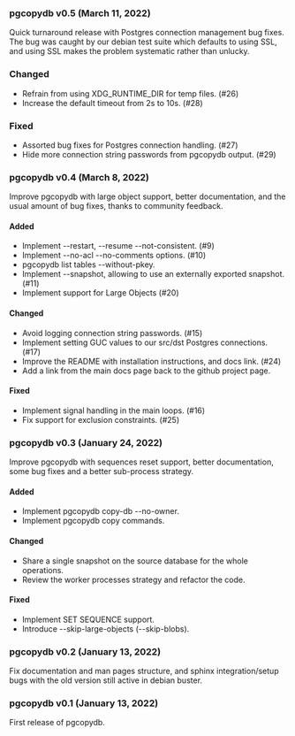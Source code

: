 ### pgcopydb v0.5 (March 11, 2022) ###

Quick turnaround release with Postgres connection management bug fixes. The
bug was caught by our debian test suite which defaults to using SSL, and
using SSL makes the problem systematic rather than unlucky.

### Changed
* Refrain from using XDG_RUNTIME_DIR for temp files. (#26)
* Increase the default timeout from 2s to 10s. (#28)

### Fixed
* Assorted bug fixes for Postgres connection handling. (#27)
* Hide more connection string passwords from pgcopydb output. (#29)

### pgcopydb v0.4 (March 8, 2022) ###

Improve pgcopydb with large object support, better documentation, and the
usual amount of bug fixes, thanks to community feedback.

#### Added
* Implement --restart, --resume --not-consistent. (#9)
* Implement --no-acl --no-comments options. (#10)
* pgcopydb list tables --without-pkey.
* Implement --snapshot, allowing to use an externally exported snapshot. (#11)
* Implement support for Large Objects (#20)

#### Changed
* Avoid logging connection string passwords. (#15)
* Implement setting GUC values to our src/dst Postgres connections. (#17)
* Improve the README with installation instructions, and docs link. (#24)
* Add a link from the main docs page back to the github project page.

#### Fixed
* Implement signal handling in the main loops. (#16)
* Fix support for exclusion constraints. (#25)

### pgcopydb v0.3 (January 24, 2022) ###

Improve pgcopydb with sequences reset support, better documentation, some
bug fixes and a better sub-process strategy.

#### Added
* Implement pgcopydb copy-db --no-owner.
* Implement pgcopydb copy commands.

#### Changed
* Share a single snapshot on the source database for the whole operations.
* Review the worker processes strategy and refactor the code.

#### Fixed
* Implement SET SEQUENCE support.
* Introduce --skip-large-objects (--skip-blobs).

### pgcopydb v0.2 (January 13, 2022) ###

Fix documentation and man pages structure, and sphinx integration/setup bugs
with the old version still active in debian buster.

### pgcopydb v0.1 (January 13, 2022) ###

First release of pgcopydb.
